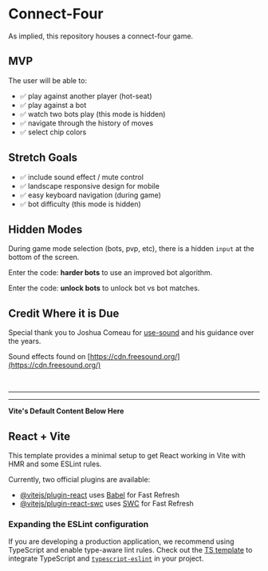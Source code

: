 # Connect-Four

As implied, this repository houses a connect-four game.

## MVP

The user will be able to:
- ✅ play against another player (hot-seat)
- ✅ play against a bot
- ✅ watch two bots play (this mode is hidden)
- ✅ navigate through the history of moves
- ✅ select chip colors

## Stretch Goals

- ✅ include sound effect / mute control
- ✅ landscape responsive design for mobile
- ✅ easy keyboard navigation (during game)
- ✅ bot difficulty (this mode is hidden)

## Hidden Modes

During game mode selection (bots, pvp, etc), there is a hidden `input` at the bottom of the screen.

Enter the code: __harder bots__ to use an improved bot algorithm.

Enter the code: __unlock bots__ to unlock bot vs bot matches.

## Credit Where it is Due

Special thank you to Joshua Comeau for [use-sound](https://www.npmjs.com/package/use-sound) and his guidance over the years.

Sound effects found on [https://cdn.freesound.org/](https://cdn.freesound.org/)

<br/>

---

---

**Vite's Default Content Below Here**

## React + Vite

This template provides a minimal setup to get React working in Vite with HMR and some ESLint rules.

Currently, two official plugins are available:

- [@vitejs/plugin-react](https://github.com/vitejs/vite-plugin-react/blob/main/packages/plugin-react/README.md) uses [Babel](https://babeljs.io/) for Fast Refresh
- [@vitejs/plugin-react-swc](https://github.com/vitejs/vite-plugin-react-swc) uses [SWC](https://swc.rs/) for Fast Refresh

### Expanding the ESLint configuration

If you are developing a production application, we recommend using TypeScript and enable type-aware lint rules. Check out the [TS template](https://github.com/vitejs/vite/tree/main/packages/create-vite/template-react-ts) to integrate TypeScript and [`typescript-eslint`](https://typescript-eslint.io) in your project.
